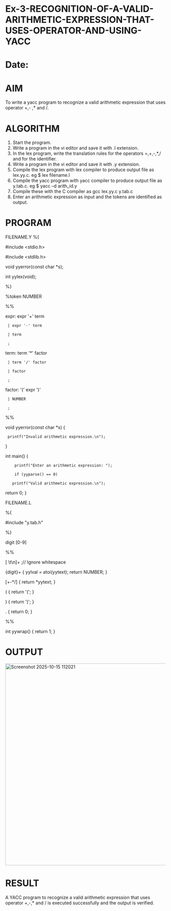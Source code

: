 # Ex-3-RECOGNITION-OF-A-VALID-ARITHMETIC-EXPRESSION-THAT-USES-OPERATOR-AND-USING-YACC
# Date:
# AIM
To write a yacc program to recognize a valid arithmetic expression that uses operator +,- ,* and /.
# ALGORITHM
1.	Start the program.
2.	Write a program in the vi editor and save it with .l extension.
3.	In the lex program, write the translation rules for the operators =,+,-,*,/ and for the identifier.
4.	Write a program in the vi editor and save it with .y extension.
5.	Compile the lex program with lex compiler to produce output file as lex.yy.c. eg $ lex filename.l
6.	Compile the yacc program with yacc compiler to produce output file as y.tab.c. eg $ yacc –d arith_id.y
7.	Compile these with the C compiler as gcc lex.yy.c y.tab.c
8.	Enter an arithmetic expression as input and the tokens are identified as output.
# PROGRAM
FILENAME.Y
%{

#include <stdio.h>

#include <stdlib.h>

void yyerror(const char *s);

int yylex(void);

%}

%token NUMBER

%%


expr: expr '+' term

     | expr '-' term

     | term

     ;

term: term '*' factor

     | term '/' factor

     | factor

     ;

factor: '(' expr ')'

     | NUMBER

     ;

%%

void yyerror(const char *s) {

     printf("Invalid arithmetic expression.\n");
}

int main() {

        printf("Enter an arithmetic expression: ");

        if (yyparse() == 0)

       printf("Valid arithmetic expression.\n");

return 0;
}

FILENAME.L

%{

#include "y.tab.h"

%}

digit [0-9]

%%

 [ \t\n]+        ;// Ignore whitespace
 
 {digit}+        { yylval = atoi(yytext); return NUMBER; }
 
 [\+\-\*/]       { return *yytext; }
  
  \(             { return '('; }
  
  \)             { return ')'; }
  
  .              { return 0; }
  
  %%
  
  int yywrap() { return 1; }

# OUTPUT
<img width="826" height="632" alt="Screenshot 2025-10-15 112021" src="https://github.com/user-attachments/assets/d749ba95-6d72-4dda-8405-4f4ebc4be570" />

# RESULT
A YACC program to recognize a valid arithmetic expression that uses operator +,-,* and / is executed successfully and the output is verified.
